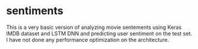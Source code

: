 # sentiments
This is a very basic version of analyzing movie sentements using Keras IMDB dataset and LSTM DNN and predicting user sentiment on the test set.
I have not done any performance optimization on the architecture.
